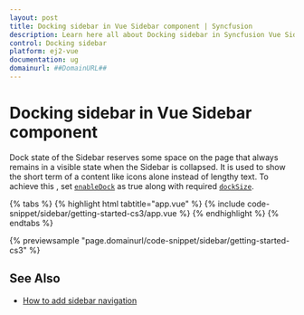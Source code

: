 ```yaml
---
layout: post
title: Docking sidebar in Vue Sidebar component | Syncfusion
description: Learn here all about Docking sidebar in Syncfusion Vue Sidebar component of Syncfusion Essential JS 2 and more.
control: Docking sidebar 
platform: ej2-vue
documentation: ug
domainurl: ##DomainURL##
---
```


# Docking sidebar in Vue Sidebar component

Dock state of the Sidebar reserves some space on the page that always remains in a visible state when the Sidebar is collapsed. It is used to show the short term of a content like icons alone instead of lengthy text. To achieve this , set [`enableDock`](https://ej2.syncfusion.com/vue/documentation/api/sidebar/#enabledock) as true along with required [`dockSize`](https://ej2.syncfusion.com/vue/documentation/api/sidebar/#docksize).

{% tabs %}
{% highlight html tabtitle="app.vue" %}
{% include code-snippet/sidebar/getting-started-cs3/app.vue %}
{% endhighlight %}
{% endtabs %}
        
{% previewsample "page.domainurl/code-snippet/sidebar/getting-started-cs3" %}

## See Also

* [How to add sidebar navigation](./how-to/sidebar-with-treeview)
